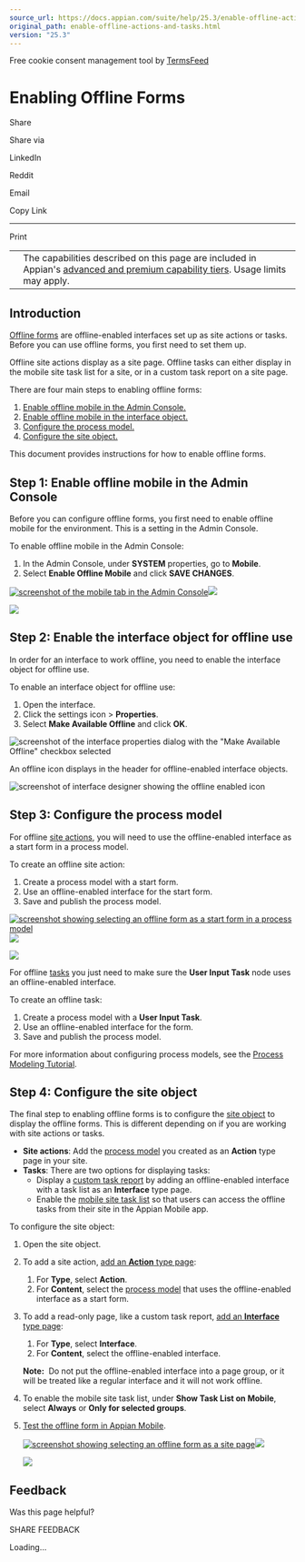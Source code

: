 ```yaml
---
source_url: https://docs.appian.com/suite/help/25.3/enable-offline-actions-and-tasks.html
original_path: enable-offline-actions-and-tasks.html
version: "25.3"
---
```


Free cookie consent management tool by [TermsFeed](https://www.termsfeed.com/)

# Enabling Offline Forms

Share

Share via

LinkedIn

Reddit

Email

Copy Link

* * *

Print

<table><tbody><tr><td><i class="fa fa-info-circle" aria-hidden="true"></i></td><td>The capabilities described on this page are included in Appian's <a href="/suite/help/25.3/Appian_Tiers.html">advanced and premium capability tiers</a>. Usage limits may apply.</td></tr></tbody></table>

## Introduction

[Offline forms](how-offline-mobile-works.html#the-building-blocks-of-offline-forms) are offline-enabled interfaces set up as site actions or tasks. Before you can use offline forms, you first need to set them up.

Offline site actions display as a site page. Offline tasks can either display in the mobile site task list for a site, or in a custom task report on a site page.

There are four main steps to enabling offline forms:

1.  [Enable offline mobile in the Admin Console.](#step-1-enable-offline-mobile-in-the-admin-console)
2.  [Enable offline mobile in the interface object.](#step-2-enable-the-interface-object-for-offline-use)
3.  [Configure the process model.](#step-3-configure-the-process-model)
4.  [Configure the site object.](#step-4-configure-the-site-object)

This document provides instructions for how to enable offline forms.

## Step 1: Enable offline mobile in the Admin Console

Before you can configure offline forms, you first need to enable offline mobile for the environment. This is a setting in the Admin Console.

To enable offline mobile in the Admin Console:

1.  In the Admin Console, under **SYSTEM** properties, go to **Mobile**.
2.  Select **Enable Offline Mobile** and click **SAVE CHANGES**.

[![screenshot of the mobile tab in the Admin Console](images/admin_console_offline_mobile.png)![](/suite/help/25.3/images/rn/zoom_magnify_center.png)](#img324)

[![](images/admin_console_offline_mobile.png)](#_)

## Step 2: Enable the interface object for offline use

In order for an interface to work offline, you need to enable the interface object for offline use.

To enable an interface object for offline use:

1.  Open the interface.
2.  Click the settings icon \> **Properties**.
3.  Select **Make Available Offline** and click **OK**.

![screenshot of the interface properties dialog with the "Make Available Offline" checkbox selected](images/offline_mobile_interface_properties.png)

An offline icon displays in the header for offline-enabled interface objects.

![screenshot of interface designer showing the offline enabled icon](images/offline_interface_icon.png)

## Step 3: Configure the process model

For offline [site actions](how-offline-mobile-works.html#site-actions), you will need to use the offline-enabled interface as a start form in a process model.

To create an offline site action:

1.  Create a process model with a start form.
2.  Use an offline-enabled interface for the start form.
3.  Save and publish the process model.

[![screenshot showing selecting an offline form as a start form in a process model](images/offline_mobile_process_model.png)![](/suite/help/25.3/images/rn/zoom_magnify_center.png)](#img325)

[![](images/offline_mobile_process_model.png)](#_)

For offline [tasks](how-offline-mobile-works.html#tasks) you just need to make sure the **User Input Task** node uses an offline-enabled interface.

To create an offline task:

1.  Create a process model with a **User Input Task**.
2.  Use an offline-enabled interface for the form.
3.  Save and publish the process model.

For more information about configuring process models, see the [Process Modeling Tutorial](Process_Modeling_Tutorial.html).

## Step 4: Configure the site object

The final step to enabling offline forms is to configure the [site object](sites_object.html) to display the offline forms. This is different depending on if you are working with site actions or tasks.

-   **Site actions**: Add the [process model](#step-3-configure-the-process-model) you created as an **Action** type page in your site.
-   **Tasks**: There are two options for displaying tasks:
    -   Display a [custom task report](how-offline-mobile-works.html#custom-task-report) by adding an offline-enabled interface with a task list as an **Interface** type page.
    -   Enable the [mobile site task list](how-offline-mobile-works.html#mobile-site-task-list) so that users can access the offline tasks from their site in the Appian Mobile app.

To configure the site object:

1.  Open the site object.
2.  To add a site action, [add an **Action** type page](sites_object.html#add-a-page):
    1.  For **Type**, select **Action**.
    2.  For **Content**, select the [process model](#step-3-configure-the-process-model) that uses the offline-enabled interface as a start form.
3.  To add a read-only page, like a custom task report, [add an **Interface** type page](sites_object.html#add-a-page):

    1.  For **Type**, select **Interface**.
    2.  For **Content**, select the offline-enabled interface.

    **Note:**  Do not put the offline-enabled interface into a page group, or it will be treated like a regular interface and it will not work offline.

4.  To enable the mobile site task list, under **Show Task List on Mobile**, select **Always** or **Only for selected groups**.
5.  [Test the offline form in Appian Mobile](testing-offline-actions-and-tasks.html).

    [![screenshot showing selecting an offline form as a site page](images/offline_mobile_site_object.png)![](/suite/help/25.3/images/rn/zoom_magnify_center.png)](#img326)

    [![](images/offline_mobile_site_object.png)](#_)

## Feedback

Was this page helpful?

SHARE FEEDBACK

Loading...